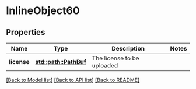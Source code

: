 # InlineObject60

## Properties

Name | Type | Description | Notes
------------ | ------------- | ------------- | -------------
**license** | [**std::path::PathBuf**](std::path::PathBuf.md) | The license to be uploaded | 

[[Back to Model list]](../README.md#documentation-for-models) [[Back to API list]](../README.md#documentation-for-api-endpoints) [[Back to README]](../README.md)


